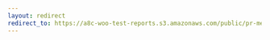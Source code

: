 ```yaml
---
layout: redirect
redirect_to: https://a8c-woo-test-reports.s3.amazonaws.com/public/pr-merge/38286/api/index.html
---
```

